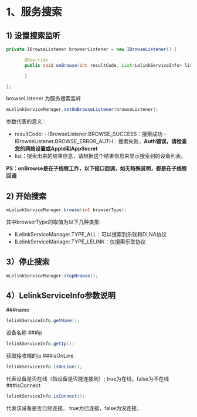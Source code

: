 # 1、服务搜索

## 1) 设置搜索监听
```java
private IBrowseListener browserListener = new IBrowseListener() {

       @Override
       public void onBrowse(int resultCode, List<LelinkServiceInfo> list) {

       }

};
```
browseListener 为服务搜索监听
```java
mLelinkServiceManager.setOnBrowseListener(browseListener);
```
参数代表的意义：
- resultCode:
       - IBrowseListener.BROWSE_SUCCESS：搜索成功
       - IBrowseListener.BROWSE_ERROR_AUTH：搜索失败，**Auth错误，请检查您的网络设置或AppId和AppSecret**
- list：搜索出来的结果信息，请根据这个结果信息来显示搜索到的设备列表。

**PS：onBrowse是在子线程工作，以下接口回调，如无特殊说明，都是在子线程回调**

## 2) 开始搜索
```java
mLelinkServiceManager.browse(int browserType);
```

其中browserType的取值为以下几种类型:

* ILelinkServiceManager.TYPE\_ALL：可以搜索到乐联和DLNA协议
* ILelinkServiceManager.TYPE\_LELINK：仅搜索乐联协议
<!--* ILelinkServiceManager.TYPE\_DLNA：仅搜索DLNA协议-->

## 3）停止搜索
```java
mLelinkServiceManager.stopBrowse();
```

## 4）LelinkServiceInfo参数说明
###name
```java
lelinkServiceInfo.getName();
```
设备名称
###ip
```java
lelinkServiceInfo.getIp();
```
获取接收端的ip
###isOnLine
```java
lelinkServiceInfo.isOnLine();
```
代表设备是否在线（指设备是否能连接到）;
true为在线，false为不在线
###isConnect
```java
lelinkServiceInfo.isConnect();
```
代表该设备是否已经连接。
true为已连接，false为没连接。

